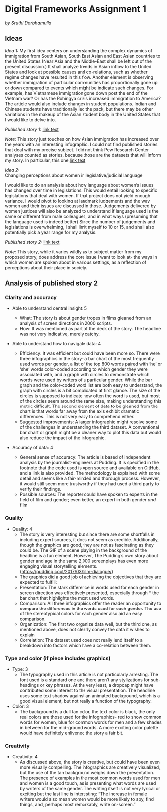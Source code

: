 # Digital Frameworks Assignment 1

_by Sruthi Darbhamulla_

## Ideas

_Idea 1:_ 
My first idea centers on understanding the complex dynamics of immigration from South Asian, South East Asian and East Asian countries to the United States (Near Asia and the Middle-East shall be left out of the present discussion.) It shall analyze trends in Asian inflow to the United States and look at possible causes and co-relations, such as whether regime changes have resulted in this flow. Another element is observing whether immigration of particular communities has proportionally gone up or down compared to events which might be indicate such changes. For example, has Vietnamese immigration gone down post the end of the Vietnam war? Or has the Rohingya crisis increased immigration to America? The article would also include changes in student populations. Indian and Chinese students have traditionally led the pack, but there may be other variations in the makeup of the Asian student body in the United States that I would like to delve into. 

_Published story 1:_ [link text](https://www.nationalgeographic.com/culture/2018/07/graphic-united-states-immigration-origins-rings-tree-culture/)


_Note:_ This story just touches on how Asian immigration has increased over the years with an interesting infographic. I could not find published stories that deal with my precise subject. I did not think Pew Research Center analyses counted as stories, because those are the datasets that will inform my story. In particular, this one:[link text](https://www.pewresearch.org/topics/asian-americans/)

_Idea 2:_  
Changing perceptions about women in legislative/judicial language

I would like to do an analysis about how language about women’s issues has changed over time in legislations. This would entail looking to specific legislations that deal with women. If that project does not yield enough variance, I would pivot to looking at landmark judgements and the way women and their issues are discussed in those. Judgements delivered by women justices will also be analyzed to understand if language used is the same or different from male colleagues, and in what ways (presuming that the language used is indeed better) 
Since the number of judgements and legislations is overwhelming, I shall limit myself to 10 or 15, and shall also potentially pick a year range for my analysis. 


_Published story 2:_ [link text](https://pudding.cool/2017/08/screen-direction/)

_Note:_ This story, while it varies wildly as to subject matter from my proposed story, does address the core issue I want to look at- the ways in which women are spoken about in various settings, as a reflection of perceptions about their place in society. 


## Analysis of published story 2
### Clarity and accuracy
* Able to understand central insight: 5 
    * What: The story is about gender tropes in films gleaned from an analysis of screen directions in 2000 scripts.
    * How: It was mentioned as part of the deck of the story. The headline was not very indicative, merely catchy. 
* Able to understand how to navigate data: 4
    * Efficiency: It was efficient but could have been more so. There were three infographics in the story- a bar chart of the most frequently used words per gender, a list of the top 800 words paired with ‘he’ or ‘she’ words color-coded according to which gender they were associated with, and a graph with circles to demonstrate which words were used by writers of a particular gender. 
While the bar graph and the color-coded word list are both easy to understand, the graph with circles is a bit complicated at first glance. The size of the circles is supposed to indicate how often the word is used, but most of the circles seem around the same size, making understanding this metric difficult. The second element of data to be gleaned from the chart is that words far away from the axis exhibit dramatic differences. This is not very easy to comprehend either. 
    * Suggested improvements: A larger infographic might resolve some of the challenges in understanding the third dataset. A conventional bar chart or graph might be a cleaner way to plot this data but would also reduce the impact of the infographic.

* Accuracy of data: 4
    * General sense of accuracy: The article is based of independent analysis by the journalist-engineers at Pudding. It is specified in the footnote that the code used is open source and available on GitHub, and a link is also provided. The methodology is explained with some detail and seems like a fair-minded and thorough process. However, it would still seem more trustworthy if they had used a third party to verify their findings. 
    * Possible sources: The reporter could have spoken to experts in the field of film and gender; even better, an expert in both gender _and_ film
### Quality
* Quality: 4
    * The story is very interesting but since there are some shortfalls in including expert sources, it does not seem as credible. Additionally, though the graphics are good, they are not as fascinating as they could be. The GIF of a scene playing in the background of the headline is a fun element. However, The Pudding’s own story about gender and age in the same 2,000 screenplays has even more engaging visual storytelling elements. (https://pudding.cool/2017/03/film-dialogue/)
    * The graphics did a good job of achieving the objectives that they are expected to fulfill:
    * Presentation: The stark difference in words used for each gender in screen direction was effectively presented, especially through     * the bar chart that highlights the most used words. 
    * Comparison: All three infographics offer the reader an opportunity to compare the differences in the words used for each gender. The use of the stereotypical colors for each gender also aid an easy comparison. 
    * Organization: The first two organize data well, but the third one, as mentioned above, does not clearly convey the data it wishes to explain
    * Correlation: The dataset used does not really lend itself to a breakdown into factors which have a co-relation between them. 
### Type and color (if piece includes graphics)
* Type: 3
    * The typography used in this article is not particularly arresting. The font used is a standard one and there aren’t any stylizations for sub-headings or key phrases. At the very least, a dropcap might have contributed some interest to the visual presentation. The headline uses some text shadow against an animated background, which is a good visual element, but not really a function of the typography.  
* Color: 3
    * The background is a dull tan color, the text color is black, the only real colors are those used for the infographics- red to show common words for women, blue for common words for men and a few shades in between for the mid-ground words. A more exciting color palette would have definitely enlivened the story a fair bit. 

### Creativity
* Creativity: 4
    * As discussed above, the story is creative, but could have been even more visually compelling. The infographics are creatively visualized, but the use of the tan background weighs down the presentation. The presence of examples in the most common words used for men and women is a good touch, as is presenting what words are used by writers of the same gender. The writing itself is not very lyrical or exciting but the last line is interesting:  “The increase in female writers would also mean women would be more likely to spy, find things, and, perhaps most remarkably, write on-screen.”


